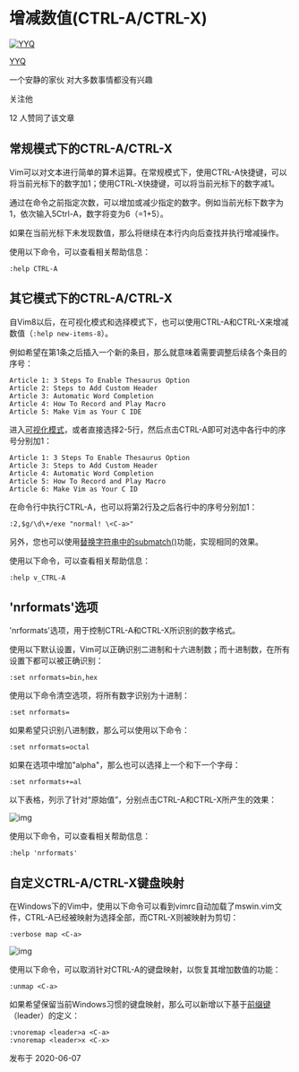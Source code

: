 # 增减数值(CTRL-A/CTRL-X)

[![YYQ](https://pic2.zhimg.com/v2-c4432de041354a82800b86e53483c9c7_xs.jpg?source=172ae18b)](https://www.zhihu.com/people/anthony.yuan)

[YYQ](https://www.zhihu.com/people/anthony.yuan)

一个安静的家伙 对大多数事情都没有兴趣

关注他

12 人赞同了该文章

## 常规模式下的CTRL-A/CTRL-X

Vim可以对文本进行简单的算术运算。在常规模式下，使用CTRL-A快捷键，可以将当前光标下的数字加1；使用CTRL-X快捷键，可以将当前光标下的数字减1。

通过在命令之前指定次数，可以增加或减少指定的数字。例如当前光标下数字为1，依次输入5Ctrl-A，数字将变为6（=1+5）。

如果在当前光标下未发现数值，那么将继续在本行内向后查找并执行增减操作。

使用以下命令，可以查看相关帮助信息：

```vim
:help CTRL-A
```

## 其它模式下的CTRL-A/CTRL-X

自Vim8以后，在可视化模式和选择模式下，也可以使用CTRL-A和CTRL-X来增减数值（`:help new-items-8`）。

例如希望在第1条之后插入一个新的条目，那么就意味着需要调整后续各个条目的序号：

```text
Article 1: 3 Steps To Enable Thesaurus Option
Article 2: Steps to Add Custom Header
Article 3: Automatic Word Completion
Article 4: How To Record and Play Macro
Article 5: Make Vim as Your C IDE
```

进入[可视化模式](https://link.zhihu.com/?target=http%3A//yyq123.github.io/learn-vim/learn-vi-45-VisualMode.html)，或者直接选择2-5行，然后点击CTRL-A即可对选中各行中的序号分别加1：

```text
Article 1: 3 Steps To Enable Thesaurus Option
Article 3: Steps to Add Custom Header
Article 4: Automatic Word Completion
Article 5: How To Record and Play Macro
Article 6: Make Vim as Your C ID
```

在命令行中执行CTRL-A，也可以将第2行及之后各行中的序号分别加1：

```vim
:2,$g/\d\+/exe "normal! \<C-a>"
```

另外，您也可以使用[替换字符串中的submatch()](https://link.zhihu.com/?target=http%3A//yyq123.github.io/learn-vim/learn-vim-substitute-submatch.html)功能，实现相同的效果。

使用以下命令，可以查看相关帮助信息：

```vim
:help v_CTRL-A
```

## 'nrformats'选项

'nrformats'选项，用于控制CTRL-A和CTRL-X所识别的数字格式。

使用以下默认设置，Vim可以正确识别二进制和十六进制数；而十进制数，在所有设置下都可以被正确识别：

```vim
:set nrformats=bin,hex
```

使用以下命令清空选项，将所有数字识别为十进制：

```vim
:set nrformats=
```

如果希望只识别八进制数，那么可以使用以下命令：

```vim
:set nrformats=octal
```

如果在选项中增加"alpha"，那么也可以选择上一个和下一个字母：

```vim
:set nrformats+=al
```

以下表格，列示了针对“原始值”，分别点击CTRL-A和CTRL-X所产生的效果：

![img](https://pic3.zhimg.com/80/v2-405373aa6bcba1b07a5ff93e8c17d612_720w.jpg)

使用以下命令，可以查看相关帮助信息：

```vim
:help 'nrformats'
```

## 自定义CTRL-A/CTRL-X键盘映射

在Windows下的Vim中，使用以下命令可以看到vimrc自动加载了mswin.vim文件，CTRL-A已经被映射为选择全部，而CTRL-X则被映射为剪切：

```vim
:verbose map <C-a>
```

![img](https://pic1.zhimg.com/80/v2-c0a4744b7402a4e6e33e19b2e2716f40_720w.jpg)



使用以下命令，可以取消针对CTRL-A的键盘映射，以恢复其增加数值的功能：

```vim
:unmap <C-a>
```

如果希望保留当前Windows习惯的键盘映射，那么可以新增以下基于[前缀键](https://link.zhihu.com/?target=http%3A//yyq123.github.io/learn-vim/learn-vi-54-Leader.html)（leader）的定义：

```vim
:vnoremap <leader>a <C-a>
:vnoremap <leader>x <C-x> 
```



发布于 2020-06-07
